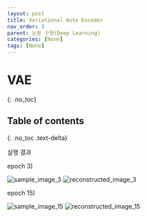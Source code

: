 ```yaml
---
layout: post
title: Variational Auto Encoder
nav_order: 3
parent: 논문 구현(Deep Learning)
categories: [None]
tags: [None]
---
```


# VAE
{: .no_toc}

## Table of contents
{: .no_toc .text-delta}

<script src="https://gist.github.com/KimSungHeon/4a0eaf404dbda19cc7d646727260ca14.js"></script>

<script src="https://gist.github.com/KimSungHeon/6074460d2d091cab89dfe3591bdde80f.js"></script>

<script src="https://gist.github.com/KimSungHeon/860516a46d787a9a0e9b52f0e8c62344.js"></script>

<script src="https://gist.github.com/KimSungHeon/e7fe5b6b9caf7142b63df50a46cc63c8.js"></script>

<script src="https://gist.github.com/KimSungHeon/591cb41fbd777050c0b16dbc287410e9.js"></script>

<script src="https://gist.github.com/KimSungHeon/0eea71dd55dd14e46486171994c43907.js"></script>
<script src="https://gist.github.com/KimSungHeon/9d9d44870fe4e5faf59978afbb137aed.js"></script>

<script src="https://gist.github.com/KimSungHeon/35ac6948dacd2ec7c13d93b1650c8ebb.js"></script>
<script src="https://gist.github.com/KimSungHeon/5a0170b6552cd3f1694984141ef6d881.js"></script>

<script src="https://gist.github.com/KimSungHeon/780e4e18e0ff16144e4e16e4c2405421.js"></script>
<script src="https://gist.github.com/KimSungHeon/0187329ae3dc4acbe42ab78e23ce7f97.js"></script>

<script src="https://gist.github.com/KimSungHeon/581e48b1b2f6acbb7dc948ae0f65f7e9.js"></script>

<script src="https://gist.github.com/KimSungHeon/a6a362c3c9f8cd8c98e63416ca8f3b44.js"></script>
실행 결과


epoch 3)

![sample_image_3](https://user-images.githubusercontent.com/103099516/222966073-7dc6eff0-f7d6-469e-997e-612732c50726.png)
![reconstructed_image_3](https://user-images.githubusercontent.com/103099516/222966083-dd938e84-5079-4c48-80f0-855a59be0f7d.png)


epoch 15)

![sample_image_15](https://user-images.githubusercontent.com/103099516/222966092-e8d6eaf6-018c-401a-aedb-6e5a311fde09.png)
![reconstructed_image_15](https://user-images.githubusercontent.com/103099516/222966101-1f864b75-2f6b-4939-8706-f06b3d17cfb2.png)

